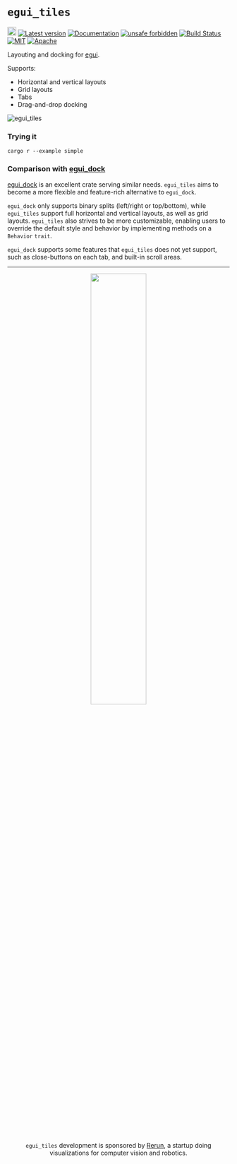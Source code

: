 # `egui_tiles`

[<img alt="github" src="https://img.shields.io/badge/github-rerun_io/egui_tiles-8da0cb?logo=github" height="20">](https://github.com/rerun-io/egui_tiles)
[![Latest version](https://img.shields.io/crates/v/egui_tiles.svg)](https://crates.io/crates/egui_tiles)
[![Documentation](https://docs.rs/egui_tiles/badge.svg)](https://docs.rs/egui_tiles)
[![unsafe forbidden](https://img.shields.io/badge/unsafe-forbidden-success.svg)](https://github.com/rust-secure-code/safety-dance/)
[![Build Status](https://github.com/rerun-io/egui_tiles/workflows/Rust/badge.svg)](https://github.com/rerun-io/egui_tiles/actions?workflow=Rust)
[![MIT](https://img.shields.io/badge/license-MIT-blue.svg)](https://github.com/rerun-io/egui_tiles/blob/master/LICENSE-MIT)
[![Apache](https://img.shields.io/badge/license-Apache-blue.svg)](https://github.com/rerun-io/egui_tiles/blob/master/LICENSE-APACHE)

Layouting and docking for [egui](https://github.com/rerun-io/egui).

Supports:
* Horizontal and vertical layouts
* Grid layouts
* Tabs
* Drag-and-drop docking

![egui_tiles](https://github.com/rerun-io/egui_tiles/assets/1148717/f86bee40-2506-4484-8a82-37ffdc805b81)

### Trying it
`cargo r --example simple`

### Comparison with [egui_dock](https://github.com/Adanos020/egui_dock)
[egui_dock](https://github.com/Adanos020/egui_dock) is an excellent crate serving similar needs. `egui_tiles` aims to become a more flexible and feature-rich alternative to `egui_dock`.

`egui_dock` only supports binary splits (left/right or top/bottom), while `egui_tiles` support full horizontal and vertical layouts, as well as grid layouts. `egui_tiles` also strives to be more customizable, enabling users to override the default style and behavior by implementing methods on a `Behavior` `trait`.

`egui_dock` supports some features that `egui_tiles` does not yet support, such as close-buttons on each tab, and built-in scroll areas.

---

<div align="center">
<img src="https://user-images.githubusercontent.com/1148717/236840584-f4795fb3-89e3-40ac-b570-ac2869e6e8fa.png" width="50%">

`egui_tiles` development is sponsored by [Rerun](https://www.rerun.io/), a startup doing<br>
visualizations for computer vision and robotics.
</div>
